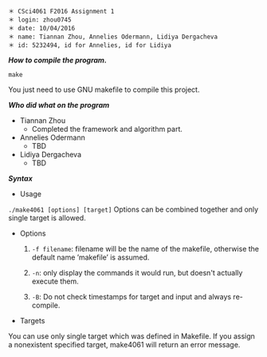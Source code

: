 ~~~
＊ CSci4061 F2016 Assignment 1
＊ login: zhou0745
＊ date: 10/04/2016
＊ name: Tiannan Zhou, Annelies Odermann, Lidiya Dergacheva
＊ id: 5232494, id for Annelies, id for Lidiya
~~~

***How to compile the program.***

~~~
make
~~~

You just need to use GNU makefile to compile this project.

***Who did what on the program***
* Tiannan Zhou
    * Completed the framework and algorithm part.
* Annelies Odermann
    * TBD
* Lidiya Dergacheva
    * TBD

***Syntax***

* Usage

 `./make4061 [options] [target]` Options can be combined together and only single target is allowed.

* Options

    1. `-f filename`: filename will be the name of the makefile, otherwise the default name ’makefile’ is assumed.

    2. `-n`: only display the commands it would run, but doesn't actually execute them.

    3. `-B`: Do not check timestamps for target and input and always re-compile.

* Targets

You can use only single target which was defined in Makefile. If you assign a nonexistent specified target, make4061 will return an error message.